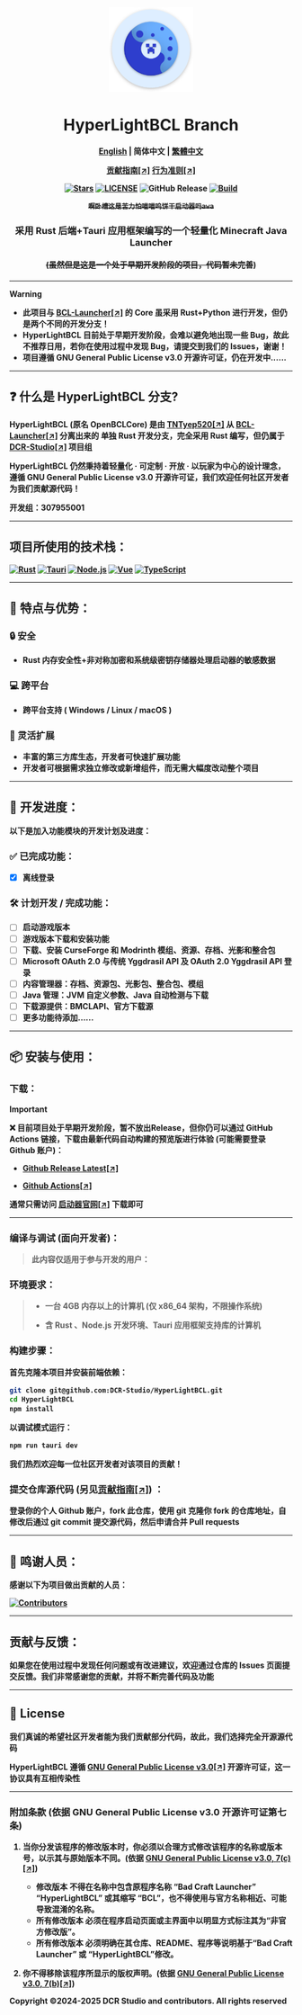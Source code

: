 <div align="center">

<a href="https://github.com/DCR-Studio/HyperLightBCL">

<img src="https://github.com/DCR-Studio/HyperLightBCL/blob/main/docs/images/logo.svg" alt="Logo" width="150" height="150">
</a>

# HyperLightBCL Branch

<b><a href="https://github.com/DCR-Studio/HyperLightBCL/blob/main/README.md">English</a> | 简体中文 | <a href="https://github.com/DCR-Studio/HyperLightBCL/blob/main/docs/README_zh_hant.md">繁體中文</a>
</p>

[贡献指南[↗]](https://github.com/DCR-Studio/HyperLightBCL/blob/main/docs/CONTRIBUTING.md)
[行为准则[↗]](https://github.com/DCR-Studio/HyperLightBCL/blob/main/docs/CODE_OF_CONDUCT.md)

[![Stars](https://img.shields.io/github/stars/DCR-Studio/HyperLightBCL?style=for-the-badge&logo=data:image/svg%2bxml;base64,PHN2ZyB4bWxucz0iaHR0cDovL3d3dy53My5vcmcvMjAwMC9zdmciIHZlcnNpb249IjEiIHdpZHRoPSIxNiIgaGVpZ2h0PSIxNiI+PHBhdGggZD0iTTggLjI1YS43NS43NSAwIDAgMSAuNjczLjQxOGwxLjg4MiAzLjgxNSA0LjIxLjYxMmEuNzUuNzUgMCAwIDEgLjQxNiAxLjI3OWwtMy4wNDYgMi45Ny43MTkgNC4xOTJhLjc1MS43NTEgMCAwIDEtMS4wODguNzkxTDggMTIuMzQ3bC0zLjc2NiAxLjk4YS43NS43NSAwIDAgMS0xLjA4OC0uNzlsLjcyLTQuMTk0TC44MTggNi4zNzRhLjc1Ljc1IDAgMCAxIC40MTYtMS4yOGw0LjIxLS42MTFMNy4zMjcuNjY4QS43NS43NSAwIDAgMSA4IC4yNVoiIGZpbGw9IiNlYWM1NGYiLz48L3N2Zz4=&logoSize=auto&label=Stars&labelColor=444444&color=eac54f)](https://github.com/DCR-Studio/HyperLightBCL)
[![LICENSE](https://img.shields.io/github/license/DCR-Studio/HyperLightBCL?style=for-the-badge)](https://github.com/DCR-Studio/HyperLightBCL/blob/main/LICENSE)
![GitHub Release](https://img.shields.io/github/v/release/DCR-Studio/HyperLightBCL?label=Release&logo=github&style=for-the-badge)
[![Build](https://img.shields.io/badge/GitHub%20Actions-Build-181717?logo=github&logoColor=white&style=for-the-badge)](https://github.com/DCR-Studio/HyperLightBCL/actions)

 ~~**```啊卧槽这是苦力怕喵喵呜饼干启动器吗awa```**~~

### 采用 Rust 后端+Tauri 应用框架编写的一个轻量化 Minecraft Java Launcher
#### ~~(虽然但是这是一个处于**早期开发阶段的项目，代码暂未完善**~~)

</div>

---

> [!WARNING]
> * 此项目与 [**BCL-Launcher[↗]**](https://github.com/DCR-Studio/BCL-Launcher) 的 Core 虽采用 **Rust+Python 进行开发**，但仍是**两个不同的开发分支！**
> * HyperLightBCL 目前处于**早期开发阶段**，会难以避免地出现一些 Bug，故此不推荐日用，若你在使用过程中发现 Bug，请**提交到我们的 Issues**，谢谢！
> * 项目遵循 **GNU General Public License v3.0 开源许可证**，仍在开发中......

---

## ❓ 什么是 HyperLightBCL 分支?
**HyperLightBCL** (原名 **OpenBCLCore**) 是由 [**TNTyep520[↗]**](https://github.com/TNTyep520) 从 [**BCL-Launcher[↗]**](https://github.com/DCR-Studio/BCL-Launcher) 分离出来的 **单独 Rust 开发分支，完全采用 Rust 编写**，但仍属于 [**DCR-Studio[↗]**](https://github.com/DCR-Studio) **项目组**

HyperLightBCL 仍然秉持着**轻量化 · 可定制 · 开放 · 以玩家为中心的设计理念**，遵循 **GNU General Public License v3.0 开源许可证**，我们欢迎任何社区开发者为我们贡献源代码！

**开发组：307955001**

---

## 项目所使用的技术栈：
[![Rust](https://img.shields.io/badge/Rust-000000?logo=rust&logoColor=white&style=for-the-badge)](https://www.rust-lang.org/)
[![Tauri](https://img.shields.io/badge/Tauri-v2-FFC131?style=for-the-badge&logo=tauri&logoColor=white&labelColor=24C8DB)](https://tauri.app/)
[![Node.js](https://img.shields.io/badge/Node.js-339933?style=for-the-badge&logo=nodedotjs&logoColor=white)](https://nodejs.org/)
[![Vue](https://img.shields.io/badge/Vue.js-35495E?style=for-the-badge&logo=vuedotjs&logoColor=4FC08D)](https://vuejs.org/)
[![TypeScript](https://img.shields.io/badge/TypeScript-007ACC?style=for-the-badge&logo=typescript&logoColor=white)](https://www.typescriptlang.org/)

---

## 🚀 特点与优势：

### 🔒 安全  

- Rust 内存安全性+非对称加密和系统级密钥存储器处理启动器的敏感数据

### 💻 跨平台 

- 跨平台支持 ( Windows / Linux / macOS )

### 🧩 灵活扩展  

- 丰富的第三方库生态，开发者可快速扩展功能  
- 开发者可根据需求独立修改或新增组件，而无需大幅度改动整个项目

---

## 📆 开发进度：
以下是**加入功能模块的开发计划及进度：**

###  ✅ 已完成功能：

* [x] 离线登录

### 🛠️ 计划开发 / 完成功能：

* [ ] 启动游戏版本
* [ ] 游戏版本下载和安装功能
* [ ] 下载、安装 CurseForge 和 Modrinth 模组、资源、存档、光影和整合包
* [ ] Microsoft OAuth 2.0 与传统 Yggdrasil API 及 OAuth 2.0 Yggdrasil API 登录
* [ ] 内容管理器：存档、资源包、光影包、整合包、模组
* [ ] Java 管理：JVM 自定义参数、Java 自动检测与下载
* [ ] 下载源提供：BMCLAPI、官方下载源
* [ ] 更多功能待添加......

---

## 📦 安装与使用：

### 下载：

> [!IMPORTANT]  
> ❌ 目前项目处于**早期开发阶段**，暂不放出Release，但你仍可以通过 **GitHub Actions 链接**，下载由最新代码自动构建的预览版进行体验 (可能**需要登录 Github 账户**)：
>
> - [**Github Release Latest[↗]**](https://github.com/DCR-Studio/HyperLightBCL/releases/latest)
>
> - [**Github Actions[↗]**](https://github.com/DCR-Studio/HyperLightBCL/actions)

通常只需访问 [**启动器官网[↗]**](https://launcher.dcrstudio.top/hyperlightbcl/download) 下载即可

---

### 编译与调试 (面向开发者)：

> 此内容仅适用于**参与开发**的用户：

### 环境要求：

> * 一台 4GB 内存以上的计算机 **(仅 x86_64 架构，不限操作系统)**
>
> * 含 **Rust 、Node.js 开发环境、Tauri 应用框架支持库**的计算机

### 构建步骤：

首先克隆本项目并安装**前端依赖**：

```bash
git clone git@github.com:DCR-Studio/HyperLightBCL.git
cd HyperLightBCL
npm install
```

以**调试模式**运行：

```bash
npm run tauri dev
```

我们热烈欢迎**每一位社区开发者对该项目的贡献！**

### 提交仓库源代码 (另见[贡献指南[↗]](https://github.com/DCR-Studio/HyperLightBCL/blob/main/docs/CONTRIBUTING.md)) ：

**登录你的个人 Github 账户，fork 此仓库，使用 git 克隆你 fork 的仓库地址，自修改后通过 git commit 提交源代码，然后申请合并 Pull requests**

---

## 🌟 鸣谢人员：
**感谢以下为项目做出贡献的人员：**

[![Contributors](https://contrib.rocks/image?repo=DCR-Studio/HyperLightBCL)](https://github.com/DCR-Studio/HyperLightBCL/graphs/contributors)

---

## 贡献与反馈：

如果您在使用过程中发现任何问题或有改进建议，欢迎通过仓库的 Issues 页面提交反馈。我们非常感谢您的贡献，并将不断完善代码及功能

---

## 📜 License

我们真诚的希望社区开发者能为我们贡献部分代码，故此，我们选择**完全开源源代码**

**HyperLightBCL** 遵循 **[GNU General Public License v3.0[↗]](https://github.com/DCR-Studio/HyperLightBCL/blob/main/LICENSE) 开源许可证**，这一协议具有互相**传染性**

---

### 附加条款 (依据 GNU General Public License v3.0 开源许可证第七条)  

1. 当你分发该程序的修改版本时，你必须以**合理方式修改该程序的名称或版本号**，以示其与原始版本不同。(依据 [**GNU General Public License v3.0, 7(c)[↗]**](https://github.com/DCR-Studio/HyperLightBCL/blob/main/LICENSE#L372-L374))
   - 修改版本 **不得在名称中包含原程序名称 “Bad Craft Launcher” “HyperLightBCL” 或其缩写 “BCL”，也不得使用与官方名称相近、可能导致混淆的名称**。
   - 所有修改版本 **必须在程序启动页面或主界面中以明显方式标注其为“非官方修改版”**。
   - 所有修改版本 **必须明确在其仓库、README、程序等说明基于“Bad Craft Launcher” 或 “HyperLightBCL”修改**。

2. 你**不得移除该程序所显示的版权声明**。(依据 [**GNU General Public License v3.0, 7(b)[↗]**](https://github.com/DCR-Studio/HyperLightBCL/blob/main/LICENSE#L368-L370))

**Copyright ©2024-2025 DCR Studio and contributors. All rights reserved**

